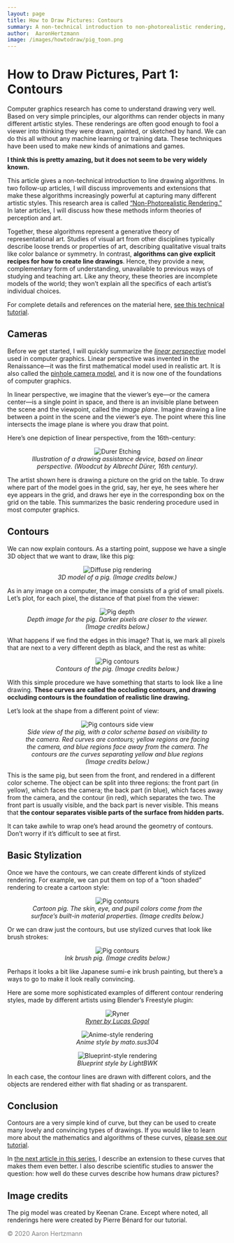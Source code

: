 ```yaml
---
layout: page
title: How to Draw Pictures: Contours
summary: A non-technical introduction to non-photorealistic rendering, part 1
author:  AaronHertzmann
image: /images/howtodraw/pig_toon.png
---
```



# How to Draw Pictures, Part 1: Contours

Computer graphics research has come to understand drawing very well. Based on very simple principles, our algorithms can render objects in many different artistic styles. These renderings are often good enough to fool a viewer into thinking they were drawn, painted, or sketched by hand. We can do this all without any machine learning or training data. These techniques have been used to make new kinds of animations and games.

**I think this is pretty amazing, but it does not seem to be very widely known.**

This article gives a non-technical introduction to line drawing algorithms. In two follow-up articles, I will discuss improvements and extensions that make these algorithms increasingly powerful at capturing many different artistic styles. This research area is called [“Non-Photorealistic Rendering.”](https://en.wikipedia.org/wiki/Non-photorealistic_rendering) In later articles, I will discuss how these methods inform theories of perception and art.

Together, these algorithms represent a generative theory of representational art. Studies of visual art from other disciplines typically describe loose trends or properties of art, describing qualitative visual traits like color balance or symmetry. In contrast, **algorithms can give explicit recipes for how to create line drawings**. Hence, they provide a new, complementary form of understanding, unavailable to previous ways of studying and teaching art. Like any theory, these theories are incomplete models of the world; they won’t explain all the specifics of each artist’s individual choices.

For complete details and references on the material here, [see this technical tutorial](https://arxiv.org/abs/1810.01175).

Cameras
-------
Before we get started, I will quickly summarize the [_linear perspective_](https://en.wikipedia.org/wiki/Perspective_(graphical)) model used in computer graphics. Linear perspective was invented in the Renaissance—it was the first mathematical model used in realistic art. It is also called the [pinhole camera model](https://en.wikipedia.org/wiki/Pinhole_camera_model), and it is now one of the foundations of computer graphics.

In linear perspective, we imagine that the viewer’s eye—or the camera center—is a single point in space, and there is an invisible plane between the scene and the viewpoint, called the *image plane*. Imagine drawing a line between a point in the scene and the viewer’s eye. The point where this line intersects the image plane is where you draw that point.

Here’s one depiction of linear perspective, from the 16th-century:

<center>
<figure>
  <img src="../../../images/howtodraw/durer_perspective.jpg" alt="Durer Etching"/>
  <figcaption align="center"><i>Illustration of a drawing assistance device, based on linear perspective. (Woodcut by Albrecht Dürer, 16th century).
</i></figcaption>
</figure>
</center>


The artist shown here is drawing a picture on the grid on the table. To draw where part of the model goes in the grid, say, her eye, he sees where her eye appears in the grid, and draws her eye in the corresponding box on the grid on the table. This summarizes the basic rendering procedure used in most computer graphics.

Contours
--------

We can now explain contours. As a starting point, suppose we have a single 3D object that we want to draw, like this pig:
<center>
<figure>
  <img src="../../../images/howtodraw/pig_diffuse.png" alt="Diffuse pig rendering"/>
  <figcaption align="center"><i>3D model of a pig. (Image credits below.)
</i></figcaption>
</figure>
</center>
As in any image on a computer, the image consists of a grid of small pixels. Let’s plot, for each pixel, the distance of that pixel from the viewer:

<center>
<figure>
  <img src="../../../images/howtodraw/pig_depth.png" alt="Pig depth"/>
  <figcaption align="center"><i>Depth image for the pig. Darker pixels are closer to the viewer. (Image credits below.)
</i></figcaption>
</figure>
</center>

What happens if we find the edges in this image? That is, we mark all pixels that are next to a very different depth as black, and the rest as white:
<center>
<figure>
  <img src="../../../images/howtodraw/pig_contours.png" alt="Pig contours"/>
  <figcaption align="center"><i>Contours of the pig. (Image credits below.)
</i></figcaption>
</figure>
</center>

With this simple procedure we have something that starts to look like a line drawing. **These curves are called the occluding contours, and drawing occluding contours is the foundation of realistic line drawing.**

Let’s look at the shape from a different point of view:

<center>
<figure>
  <img src="../../../images/howtodraw/pig_side.png" alt="Pig contours side view"/>
  <figcaption align="center"><i>Side view of the pig, with a color scheme based on visibility to the camera. Red curves are contours; yellow regions are facing the camera, and blue regions face away from the camera. The contours are the curves separating yellow and blue regions (Image credits below.)
</i></figcaption>
</figure>
</center>

This is the same pig, but seen from the front, and rendered in a different color scheme. The object can be split into three regions: the front part (in yellow), which faces the camera; the back part (in blue), which faces away from the camera, and the contour (in red), which separates the two. The front part is usually visible, and the back part is never visible. This means that **the contour separates visible parts of the surface from hidden parts.**

It can take awhile to wrap one’s head around the geometry of contours. Don’t worry if it’s difficult to see at first.

Basic Stylization
-----------

Once we have the contours, we can create different kinds of stylized rendering. For example, we can put them on top of a “toon shaded” rendering to create a cartoon style:
<center>
<figure>
  <img src="../../../images/howtodraw/pig_toon.png" alt="Pig contours"/>
  <figcaption align="center"><i>Cartoon pig. The skin, eye, and pupil colors come from the surface’s built-in material properties. (Image credits below.)
</i></figcaption>
</figure>
</center>
Or we can draw just the contours, but use stylized curves that look like brush strokes:
<center>
<figure>
  <img src="../../../images/howtodraw/pig_style.png" alt="Pig contours"/>
  <figcaption align="center"><i>Ink brush pig. (Image credits below.)
</i></figcaption>
</figure>
</center>
Perhaps it looks a bit like Japanese sumi-e ink brush painting, but there’s a ways to go to make it look really convincing.

Here are some more sophisticated examples of different contour rendering styles, made by different artists using Blender’s Freestyle plugin:
<center>
<figure>
  <img src="../../../images/howtodraw/ryner.png" alt="Ryner"/>
  <figcaption align="center"><i><a href="https://www.blendernation.com/2016/09/13/ryner-frystyle-tutorial-lucas-gogol">Ryner by Lucas Gogol</a>
</i></figcaption>
</figure>
</center>
<center>
<figure>
  <img src="../../../images/howtodraw/anime.png" alt="Anime-style rendering"/>
  <figcaption align="center"><i>Anime style by mato.sus304
</i></figcaption>
</figure>
</center>
<center>
<figure>
  <img src="../../../images/howtodraw/blueprint.png" alt="Blueprint-style rendering"/>
  <figcaption align="center"><i>Blueprint style by LightBWK
</i></figcaption>
</figure>
</center>
In each case, the contour lines are drawn with different colors, and the objects are rendered either with flat shading or as transparent.

Conclusion
---------

Contours are a very simple kind of curve, but they can be used to create many lovely and convincing types of drawings. If you would like to learn more about the mathematics and algorithms of these curves, [please see our tutorial](https://arxiv.org/abs/1810.01175).

In [the next article in this series](https://aaronhertzmann.com/2020/09/13/2020-09-13-how-to-draw-pictures-suggestive-contours.html), I describe an extension to these curves that makes them even better. I also describe scientific studies to answer the question: how well do these curves describe how humans draw pictures?

Image credits
-----------
The pig model was created by Keenan Crane. Except where noted, all renderings here were created by Pierre Bénard for our tutorial.

<p style="color:gray">&copy; 2020 Aaron Hertzmann</p>